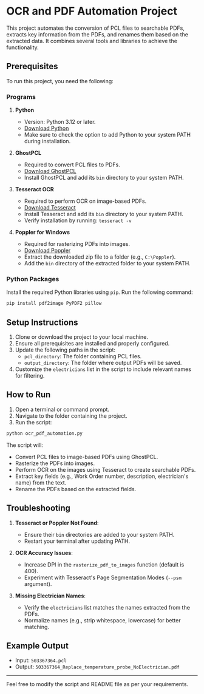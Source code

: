 # OCR and PDF Automation Project

This project automates the conversion of PCL files to searchable PDFs, extracts key information from the PDFs, and renames them based on the extracted data. It combines several tools and libraries to achieve the functionality.

## Prerequisites

To run this project, you need the following:

### Programs

1. **Python**
   - Version: Python 3.12 or later.
   - [Download Python](https://www.python.org/downloads/)
   - Make sure to check the option to add Python to your system PATH during installation.

2. **GhostPCL**
   - Required to convert PCL files to PDFs.
   - [Download GhostPCL](https://ghostscript.com/releases/gpcldnld.html)
   - Install GhostPCL and add its `bin` directory to your system PATH.

3. **Tesseract OCR**
   - Required to perform OCR on image-based PDFs.
   - [Download Tesseract](https://github.com/tesseract-ocr/tesseract)
   - Install Tesseract and add its `bin` directory to your system PATH.
   - Verify installation by running: `tesseract -v`

4. **Poppler for Windows**
   - Required for rasterizing PDFs into images.
   - [Download Poppler](https://github.com/oschwartz10612/poppler-windows/releases)
   - Extract the downloaded zip file to a folder (e.g., `C:\Poppler`).
   - Add the `bin` directory of the extracted folder to your system PATH.

### Python Packages

Install the required Python libraries using `pip`. Run the following command:

```bash
pip install pdf2image PyPDF2 pillow
```

## Setup Instructions

1. Clone or download the project to your local machine.
2. Ensure all prerequisites are installed and properly configured.
3. Update the following paths in the script:
   - `pcl_directory`: The folder containing PCL files.
   - `output_directory`: The folder where output PDFs will be saved.
4. Customize the `electricians` list in the script to include relevant names for filtering.

## How to Run

1. Open a terminal or command prompt.
2. Navigate to the folder containing the project.
3. Run the script:

```bash
python ocr_pdf_automation.py
```

The script will:
- Convert PCL files to image-based PDFs using GhostPCL.
- Rasterize the PDFs into images.
- Perform OCR on the images using Tesseract to create searchable PDFs.
- Extract key fields (e.g., Work Order number, description, electrician's name) from the text.
- Rename the PDFs based on the extracted fields.

## Troubleshooting

1. **Tesseract or Poppler Not Found**:
   - Ensure their `bin` directories are added to your system PATH.
   - Restart your terminal after updating PATH.

2. **OCR Accuracy Issues**:
   - Increase DPI in the `rasterize_pdf_to_images` function (default is 400).
   - Experiment with Tesseract's Page Segmentation Modes (`--psm` argument).

3. **Missing Electrician Names**:
   - Verify the `electricians` list matches the names extracted from the PDFs.
   - Normalize names (e.g., strip whitespace, lowercase) for better matching.

## Example Output

- Input: `503367364.pcl`
- Output: `503367364_Replace_temperature_probe_NoElectrician.pdf`

---

Feel free to modify the script and README file as per your requirements.

